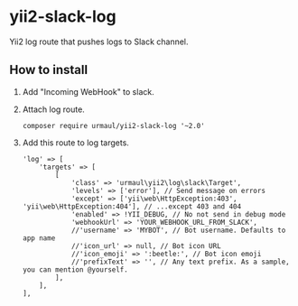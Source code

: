 # yii2-slack-log

Yii2 log route that pushes logs to Slack channel.

## How to install

1. Add "Incoming WebHook" to slack.
2. Attach log route.
    
    ```
    composer require urmaul/yii2-slack-log '~2.0'
    ```
    
3. Add this route to log targets.
    
    ```
    'log' => [
        'targets' => [
            [
                'class' => 'urmaul\yii2\log\slack\Target',
                'levels' => ['error'], // Send message on errors
                'except' => ['yii\web\HttpException:403', 'yii\web\HttpException:404'], // ...except 403 and 404
                'enabled' => !YII_DEBUG, // No not send in debug mode
                'webhookUrl' => 'YOUR_WEBHOOK_URL_FROM_SLACK',
                //'username' => 'MYBOT', // Bot username. Defaults to app name
                //'icon_url' => null, // Bot icon URL
                //'icon_emoji' => ':beetle:', // Bot icon emoji
                //'prefixText' => '', // Any text prefix. As a sample, you can mention @yourself.
            ],
        ],
    ],
    ```
